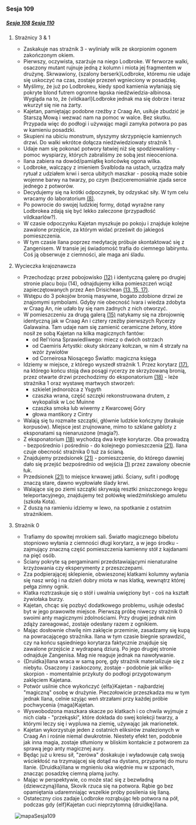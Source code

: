 ### Sesja 109
##### [Sesja 108](#sesja-108) [Sesja 110](#sesja-110)
1. Strażnicy 3 & 1
    - Zaskakuje nas strażnik 3 - wyliniały wilk ze skorpionim ogonem zakończonym okiem.
    - Pierwszy, oczywista, szarżuje na niego Lodbroke. W ferworze walki, osaczony mutant rujnuje jedną z kolumn i miota jej fragmentem w drużynę. Skrwawiony, {szalony berserk}Lodbroke, któremu nie udaje się uskoczyć na czas, zostaje przezeń wgnieciony w posadzkę. 
    - Myślimy, że już po Lodbrokeu, kiedy spod kamienia wyłaniają się pokryte blond futrem ogromne łapska niedźwiedzia-albinosa. Wygląda na to, że {vildkaarl}Lodbroke jednak ma się dobrze i teraz wkurzył się nie na żarty.
     - Kajetan, pamiętając podobne rzeźby z Craag An, usiłuje zbudzić je Starszą Mową i wezwać nam na pomoc w walce. Bez skutku. Przypada więc do podłogi i używając magii zamyka potwora po pas w kamieniu posadzki.
    - Skupieni na ubiciu monstrum, słyszymy skrzypnięcie kamiennych drzwi. Do walki wkrótce dołącza niedźwiedziowaty strażnik 1.
    - Udaje nam się pokonać potwory łatwiej niż się spodziewaliśmy - pomoc wyspiarzy, których zabraliśmy ze sobą jest nieoceniona.
    - Ilana zabiera na dowód/pamiątkę końcówkę ogona wilka.
    - Lodbroke, walczący z imieniem Svalbloda na ustach, urządza mały rytuał z udziałem krwi i serca ubitych maszkar - posoką maże sobie wojenne barwy na twarzy, po czym (bez)ceremonialnie zjada serce jednego z potworów.
    - Decydujemy się na krótki odpoczynek, by odzyskać siły. W tym celu wracamy do laboratorium [(8)](#sesja-108#mapa).
    - Po powrocie do swojej ludzkiej formy, dotąd wyraźne rany Lodbrokea zdają się być lekko zaleczone (przypadłość vildkaarlów?).
    - W czasie odpoczynku Kajetan myszkuje po pokoju i znajduje kolejne zawalone przejście, za którym widać prześwit do jakiegoś pomieszczenia.
    - W tym czasie Ilana poprzez medytację próbuje skontaktować się z Zangenisem. W transie jej świadomość trafia do ciemnego labiryntu. Coś ją obserwuje z ciemności, ale maga ani śladu.
2. Wycieczka krajoznawcza
    - Przechodząc przez pobojowisko [(12)](#sesja-108#mapa) i identyczną galerę po drugiej stronie placu boju (14), odnajdujemy kilka pomieszczeń wciąż zapieczętowanych przez Aen Drisichean [(13, 15, 17)](#sesja-108#mapa).
    - Wstępu do 3 pokojów bronią masywne, bogato zdobione drzwi ze znajomymi symbolami. Gdyby nie obecność Ivara i wiedza zdobyta w Craag An, nie udało by się nam żadnych z nich otworzyć.
    - W pomieszczeniu za drugą galerą [(15)](#sesja-108#mapa) natykamy się na zbrojownię identyczną jak w Craag An i cztery rzeźby pierwszych Rycerzy Galawaina. Tam udaje nam się zamienić ceramiczne żetony, które nosił ze sobą Kajetan na kilka magicznych fantów:
        - od Rel'riona Sprawiedliwego: miecz o dwóch ostrzach
        - od Caemiris Artystki: okuty skórzany kołczan, w nim 4 strzały na wzór żywiołów
        - od Corneirosa Niosącego Światło: magiczna księga
    - Idziemy w miejsce, z którego wyszedł strażnik 1. Przez korytarz [(17)](#sesja-108#mapa), na którego końcu stoją dwa posągi rycerzy ze skrzyżowaną bronią, przez otwarte drzwi przechodzimy do eksponatorium [(18)](#sesja-108#mapa) - leże strażnika 1 oraz wystawę martwych stworzeń:
        - szkielet jednorożca z Ysgyth
        - czaszka wrana, część szczęki rekonstruowana drutem, z wykopalisk w Loc Muinne
        - czaszka smoka lub wiwerny z Kwarcowej Góry
        - głowa mantikory z Cintry
    - Walają się tu rozmaite szczątki, głównie ludzkie kończyny (brakuje korpusów). Miejsce jest zrujnowane, mimo to szklane gabloty z eksponatami są nienaruszone (magia?).
    - Z eksponatorium [(18)](#sesja-108#mapa) wychodzą dwa kręte korytarze. Oba prowadzą - bezpośrednio i pośrednio - do kolejnego pomieszczenia [(21)](#sesja-108#mapa). Ilana czuje obecność strażnika 0 tuż za ścianą. 
    - Znajdujemy przedsionek [(21)](#sesja-108#mapa) - pomieszczenie, do którego dawniej dało się przejść bezpośrednio od wejścia [(1)](#sesja-108#mapa) przez zawalony obecnie łuk.
    - Przedsionek [(21)](#sesja-108#mapa) to miejsce krwawej jatki. Ściany, sufit i podłogę znaczą stare, dawno wypłowiałe ślady krwi.
    - Walające się po ziemi szczątki skrywają resztki zniszczonego kręgu teleportacyjnego, znajdujemy też połówkę wiedźmińskiego amuletu (szkoła Kota).
    - Z duszą na ramieniu idziemy w lewo, na spotkanie z ostatnim strażnikiem.
3. Strażnik 0
    - Trafiamy do spowitej mrokiem sali. Światło magicznego bibelotu stopniowo wyłania z ciemności długi korytarz, a w jego środku - zajmujący znaczną część pomieszczenia kamienny stół z kajdanami na pięć osób.
    - Ściany pokryte są pergaminami przedstawiającymi nienaturalne krzyżowania czy eksperymenty z przeszczepami.
    - Zza podpierającej sklepienie, obwieszonej klatkami kolumny wyłania się nasz wróg i na dzień dobry miota w nas klatką, wewnątrz której pełga zimny ognik.
    - Klatka roztrzaskuje się o stół i uwalnia uwięziony byt - coś na kształt żywiołaka burzy. 
    - Kajetan, chcąc się pozbyć dodatkowego problemu, usiłuje odesłać byt w jego prawowite miejsce. Pierwszą próbę niweczy strażnik 0 swoimi anty magicznymi zdolnościami. Przy drugiej jednak nim zdąży zareagować, zostaje odesłany razem z ognikiem.
    - Mając dosłownie chwilę nim zaklęcie przeminie, zasadzamy się kupą na powracającego strażnika. Ilana w tym czasie biegnie sprawdzić, czy na końcu sąsiedniego korytarza faktycznie znajduje się zawalone przejście z wydrapaną dziurą. Po jego drugiej stronie odnajduje Zangenisa. Mag nie reaguje jednak na nawoływanie.
    - {Druidka}Ilana wraca w samą porę, gdy strażnik materializuje się z niebytu. Osaczony i zaskoczony, zostaje - podobnie jak wilko-skorpion -  momentalnie przykuty do podłogi przygotowanym zaklęciem Kajetana.
    - Potwór usilnie chce wykończyć {elfa}Kajetan - najbardziej "magiczną" osobę w drużynie. Pieczołowicie przeszkadza mu w tym jednak Ilana, celnie szyjąc weń strzałami przy każdej próbie pochwycenia {maga}Kajetan.
    - Wyswobodzona maszkara skacze po klatkach i co chwila wyjmuje z nich ciała - "przekąski", które dokłada do swej kolekcji twarzy, a którymi leczy się i wypluwa na ziemię, używając jak marionetek.
    - Kajetan wykorzystuje jeden z ostatnich eliksirów znalezionych w Craag An i rośnie niemal dwukrotnie. Niestety efekt ten, podobnie jak inna magia, zostaje stłumiony w bliskim kontakcie z potworem za sprawą jego anty magicznej aury.
    - Będąc już u kresu sił, "zerówa" doskakuje i wyładowuje całą swoją wściekłość na trzymającej się dotąd na dystans, przypartej do muru Ilanie. {Druidka}Ilana w mgnieniu oka więdnie mu w szponach, znacząc posadzkę ciemną plamą juchy.
    - Mając w perspektywie, co może stać się z bezwładną {dziewczyną}Ilana, Skovik rzuca się na potwora. Rąbie go bez opamiętania udaremniając wszelkie próby posilenia się Ilaną.
    - Ostateczny cios zadaje Lodbroke rozrąbując łeb potwora na pół, podczas gdy {elf}Kajetan cuci nieprzytomną {druidkę}Ilana.

    ![mapaSesja109](https://github.com/nipsufn/dnd-ki-source/raw/master/img/mapaSesja109.jpg "mapaSesja109")<a id="mapa"></a>
